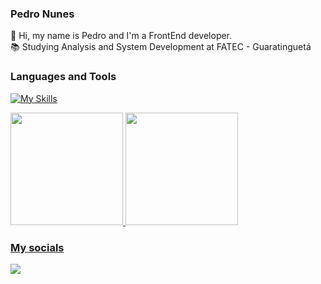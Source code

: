 ### Pedro Nunes
👋 Hi, my name is Pedro and I'm a FrontEnd developer.
<br>
📚 Studying Analysis and System Development at FATEC - Guaratinguetá
<br>

### Languages and Tools
[![My Skills](https://skillicons.dev/icons?i=html,css,js,ts,angular,react,bash,bootstrap,git,java,nodejs,vscode)](https://skillicons.dev)

<div>
<a href="https://github.com/PedroNunes22">
<img loading="lazy" height="180em" src="https://github-readme-stats.vercel.app/api/top-langs/?username=PedroNunes22&layout=compact&langs_count=7&theme=dracula"/>
<img loading="lazy" height="180em" src="https://github-readme-stats.vercel.app/api?username=PedroNunes22&show_icons=true&theme=dracula&include_all_commits=true&count_private=true"/>
</div>

### My socials
<a href="https://www.linkedin.com/in/pedro-nunes-310aa028a/" target="_blank"><img loading="lazy" src="https://img.shields.io/badge/-LinkedIn-%230077B5?style=for-the-badge&logo=linkedin&logoColor=white" target="_blank"></a>
